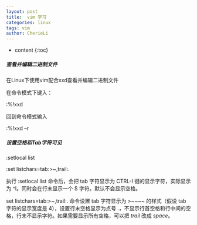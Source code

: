 ```yaml
---
layout: post
title:  vim 学习
categories: linux
tags: vim
author: CherieLi
---
```


* content
{:toc}
##### 查看并编辑二进制文件

在Linux下使用vim配合xxd查看并编辑二进制文件

在命令模式下键入：

:%!xxd

 

回到命令模式输入

:%!xxd –r



##### 设置空格和Tab字符可见

:setlocal list

:set listchars=tab:>~,trail:.

 

执行 :setlocal list 命令后，会把 tab 字符显示为 CTRL-I 键的显示字符，实际显示为 ^I。同时会在行末显示一个 $ 字符。默认不会显示空格。

 

 set listchars=tab:>~,trail:. 命令设置 tab 字符显示为 >~~~~ 的样式（假设 tab 字符的显示宽度是 4），设置行末空格显示为点号 .，不显示行首空格和行中间的空格，行末不显示字符。如果需要显示所有空格，可以把 *trail* 改成 *space*。
